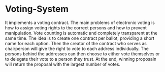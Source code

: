 # Voting-System
It implements a voting contract. The main problems of electronic voting is how to assign voting rights to the correct persons and how to prevent manipulation. 
Vote counting is automatic and completely transparent at the same time.
The idea is to create one contract per ballot, providing a short name for each option. Then the creator of the contract who serves as chairperson will give the right to vote to each address individually.
The persons behind the addresses can then choose to either vote themselves or to delegate their vote to a person they trust.
At the end, winning proposaln will return the proposal with the largest number of votes.
